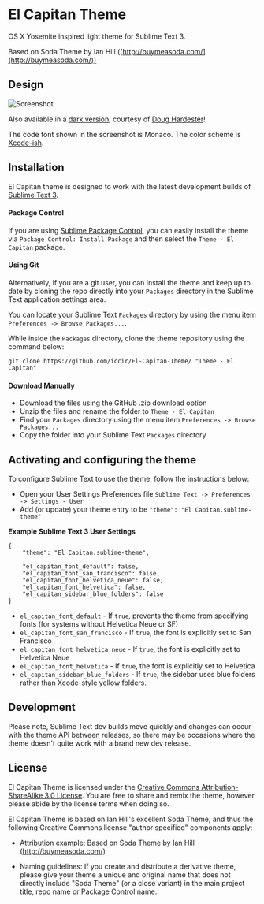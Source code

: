 # El Capitan Theme

OS X Yosemite inspired light theme for Sublime Text 3.

Based on Soda Theme by Ian Hill ([http://buymeasoda.com/](http://buymeasoda.com/))

## Design

![Screenshot](https://raw.githubusercontent.com/wiki/iccir/El-Capitan-Theme/Screenshot.png)

Also available in a [dark version](https://github.com/r3volution11/El-Capitan-Theme), courtesy of [Doug Hardester](https://github.com/r3volution11)!

The code font shown in the screenshot is Monaco.  The color scheme is [Xcode-ish](https://gist.github.com/iccir/b999104536ce8211e5e7).


## Installation

El Capitan theme is designed to work with the latest development builds of [Sublime Text 3](http://www.sublimetext.com/3dev).

#### Package Control

If you are using [Sublime Package Control](https://packagecontrol.io), you can easily install the theme via `Package Control: Install Package` and then select the  `Theme - El Capitan` package.

#### Using Git

Alternatively, if you are a git user, you can install the theme and keep up to date by cloning the repo directly into your `Packages` directory in the Sublime Text application settings area.

You can locate your Sublime Text `Packages` directory by using the menu item `Preferences -> Browse Packages...`.

While inside the `Packages` directory, clone the theme repository using the command below:

    git clone https://github.com/iccir/El-Capitan-Theme/ "Theme - El Capitan"

#### Download Manually

* Download the files using the GitHub .zip download option
* Unzip the files and rename the folder to `Theme - El Capitan`
* Find your `Packages` directory using the menu item  `Preferences -> Browse Packages...`
* Copy the folder into your Sublime Text `Packages` directory

## Activating and configuring the theme

To configure Sublime Text to use the theme, follow the instructions below:

* Open your User Settings Preferences file `Sublime Text -> Preferences -> Settings - User`
* Add (or update) your theme entry to be `"theme": "El Capitan.sublime-theme"`

**Example Sublime Text 3 User Settings**

    {
        "theme": "El Capitan.sublime-theme",
        
        "el_capitan_font_default": false,
        "el_capitan_font_san_francisco": false,
        "el_capitan_font_helvetica_neue": false,
        "el_capitan_font_helvetica": false,
        "el_capitan_sidebar_blue_folders": false
    }

* `el_capitan_font_default` - If `true`, prevents the theme from specifying fonts (for systems without Helvetica Neue or SF)
* `el_capitan_font_san_francisco` - If `true`, the font is explicitly set to San Francisco
* `el_capitan_font_helvetica_neue` - If `true`, the font is explicitly set to Helvetica Neue
* `el_capitan_font_helvetica` - If `true`, the font is explicitly set to Helvetica
* `el_capitan_sidebar_blue_folders` - If `true`, the sidebar uses blue folders rather than Xcode-style yellow folders.

## Development

Please note, Sublime Text dev builds move quickly and changes can occur with the theme API between releases, so there may be occasions where the theme doesn't quite work with a brand new dev release.

## License

El Capitan Theme is licensed under the [Creative Commons Attribution-ShareAlike 3.0 License](http://creativecommons.org/licenses/by-sa/3.0/). You are free to share and remix the theme, however please abide by the license terms when doing so.

El Capitan Theme is based on Ian Hill's excellent Soda Theme, and thus the following Creative Commons license "author specified" components apply:

* Attribution example: Based on Soda Theme by Ian Hill (http://buymeasoda.com/)

* Naming guidelines: If you create and distribute a derivative theme, please give your theme a unique and original name that does not directly include "Soda Theme" (or a close variant) in the main project title, repo name or Package Control name.

